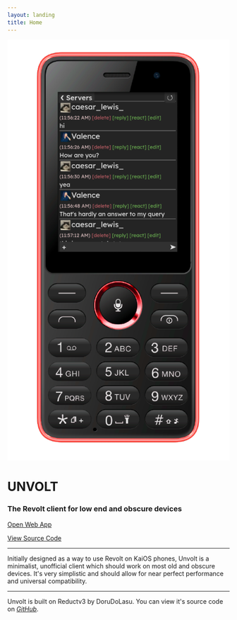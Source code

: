 ```yaml
---
layout: landing
title: Home
---
```


![KaiOS Phone displaying Unvolt](assets/KaiOS-phone.png "Unvolt on a KaiOS Phone")

# UNVOLT

### The Revolt client for low end and obscure devices

<a id="button" href="app">Open Web App</a>

<a id="button" href="https://github.com/DeclanChidlow/unvolt">View Source Code</a>

---

Initially designed as a way to use Revolt on KaiOS phones, Unvolt is a minimalist, unofficial client which should work on most old and obscure devices. It's very simplistic and should allow for near perfect performance and universal compatibility.

---

Unvolt is built on Reductv3 by DoruDoLasu. You can view it's source code on *[GitHub](https://github.com/DoruDoLasu/Reduct)*.
